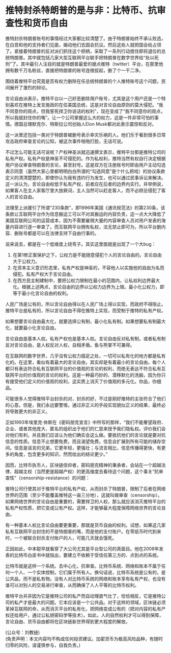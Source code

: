 # 推特封杀特朗普的是与非：比特币、抗审查性和货币自由

推特封杀特朗普账号的事情经过大家都比较清楚了。由于特朗普始终不承认败选，在白宫和他的支持者们见面，煽动他们去国会抗议。然后这些人就把国会给占领了。紧接着特朗普的反对派们抓住这个把柄，采取了一系列行动摁住即将退位的总统特朗普。其中就包括几家大型互联网平台联手把特朗普在数字世界给“处以死刑”了。其中最引人注目的就是特朗普最爱的据点推特（twitter）平台，在那里他拥有数千万名粉丝，直接把特朗普的账号连根拔起，删了个一干二净。

围绕着推特平台究竟是否有权力删除在任总统特朗普的个人推特账号这个问题，民间展开了激烈的辩论。

言论自由派表示，推特平台以一己好恶删除用户账号，尤其是这个用户还是一个特别喜欢在推特上发言施政的在任美国总统，这是对言论自由原则的莫大侵犯。“我不同意你的观点，但我誓死捍卫你说话的权利”，现在变成了“我不同意你的观点，所以我就封住你的嘴”。让一个公司掌握这么大的权力，这是一件非常可怕的事情。德国总理默克尔、特斯拉公司创始人Elon Musk都对此表示震惊和反对。

这一派里还包括一类对于特朗普被删号表示幸灾乐祸的人。他们乐于看到很多日常攻击政府审查言论的公知，被这次事件啪啪打脸，无话可说。

不过怎么可能无话可说呢？产权神圣派就迅速撰文表示，推特平台那是推特公司的私有产权。私有产权是神圣不可侵犯的。作为私权利，推特当然有权自行决定根据用户协议审查特朗普的言论，甚至封号。这是双方在注册账号时即由用户主动勾选表示同意（虽然大家心里都明明白白所谓的“勾选同意”是个什么把戏）的协议条款定义的清清楚楚的，即使你认为我有违约行为发生，也可以通过民事诉讼来解决。这一派认为，言论自由权低于私有产权，前者应在后者的边界内实行。并举例说，如果客人在主人家客厅里大放厥词，主人当然可以赶走客人，而不必顾忌侵犯了客人的言论自由。

法理至上派援引了所谓“230条款”，即1996年美国《通讯规范法》的第230条，该条款让互联网平台作为信息搬运工可以不对其搬运的内容负责，这一点大大降低了美国互联网公司的运营成本，因为不需要雇佣大量的内容审查人员对用户发表的海量内容进行逐一审查了。而互联网平台拥有私权，法无禁止即可为，所以平台删内容、删账号都是可以在法律支持下自由行事的。

说来说去，都是在一个低维度上绕弯子。其实这里面就是出现了一个大bug：

1. 在第1修正案保护之下，公权力是不能随意侵犯个人的言论自由的。言论自由大于公权力。
2. 在资本主义意识形态里，私有产权是神圣的，不容他人以实施他的自由为名而侵犯。私有产权大于言论自由。
3. 在西方民主制建制中，要把公权力限制在最小的范围内，让私权利边界最大化。根据上述两点，言论自由的边界以公权力边界为上限。最小化公权力，即等于最小化言论自由的权利。

人民广场是公有的，所以言论自由得以在人民广场上得以实现，而政府不得阻止。推特平台是私有的，所以言论自由不得在推特上实现，而受制于推特的私有产权。

如果想要言论自由最大化，就要选择公有制，最小化私有制。如果想要私有制最大化，就要最小化言论自由。

言论自由是基本人权。私有产权也是基本人权。言论自由反对私有制，或者私有制反对言论自由，是人权反对人权，自相矛盾。鱼与熊掌不可兼得。

在互联网的数字世界，几乎没有公权力插足之处，一切可以私有化的地方都是私有化的。在这里，看似有着最大的言论自由，其实却是有着最小的言论自由。每个人都只有表达符合私有互联网平台的价值观的言论的权利，而绝无表达不符合私有互联网平台的价值观的言论的权利。这是一种最巧妙的、潜移默化的洗脑，因为你只有接受他们定义的价值观的权利，这实质上消灭了价值观的多元化。你品，你细品。

可能很多人觉得推特平台封杀的对，封杀的好，不过是刚好推特的主张符合了他们的心意。但是，我们永远要警惕，通过非正义的手段实现貌似正义的结果，最终必将导致更大的非正义。

正如1993年埃里克·休斯在《密码朋克宣言》中所写的那样，“我们不能奢望政府、企业、或者其他庞大、匿名的组织出于他们的仁慈来授予我们隐私权。评价我们会对他们有利，并且我们应该认为他们确实会这么做。要抵抗他们的言论就是要对抗信息的性质。信息不止想要免费，而且渴望免费。信息会扩展到所有可能的储存空间。信息是谣言的兄弟，它更年轻，更强壮；与流言相比，信息传播得更快，有更多的角度，包含更多的知识，然而给出的结论更少。”

因而，比特币执币人，区块链信仰者，密码朋克精神的秉承者，会站在一个超越法律、超越主权（当然更是超越产权）的更高维度去看待这个问题，这个事关“抗审查性”（censorship-resistance）的问题：

推特公司行使其对于推特平台的私有产权，从而封杀了特朗普，限制了后者在网络世界的范围（至少不能覆盖推特这一亩三分地），这就叫做审查（censorship）。如果网络世界的言论自由是重要的，需要捍卫的人权，那么就应该消灭推特平台的私有产权性质，把它变成公有产权。这样，才能够最大程度保障网络世界的言论自由。

有一种基本人权比言论自由要更重要，那就是货币自由的权利。试想，如果这几家私有互联网平台封住的不是特朗普的嘴，而是他的支付账户。在零纸币时代到来时，一个被联合封杀支付账户的人，可能几天就会饿死。

正因如此，中本聪早就看穿了大公司尤其是平台型公司的真面目。他在2008年发表的比特币白皮书中就指出，要建立不依赖于受信任第三方的、点到点的系统。

比特币就是这样一个系统。去中心化，抗审查。比特币系统、网络和账本不属于任何一个人、一个实体控制，它们属于所有人。换句话说，比特币系统是公有的，是公共品，而不是私有物。没有人对比特币系统的网络和账本享有私有产权，也没有谁可以对别人的交易进行审查，从而确保了人人平等的比特币权利。

推特平台并非因为它是推特公司的私产而自动理直气壮了，恰恰相反，它是推特公司的私产才是最大的问题。它本应该是一个公共品。对于这样的领域，区块链必须革掉互联网的命，从而消灭平台的私有化，把网络变成公有的（把对内容的私有产权还给用户，通过公私钥密码学等技术）。如此，人的自然权利才可以得到保障，言论自由、货币自由都将在区块链新世界得到更大程度的解放。

(公众号：刘教链) \
(免责声明：本文内容均不构成任何投资建议。加密货币为极高风险品种，有随时归零的风险，请谨慎参与，自我负责。)
